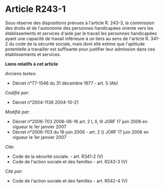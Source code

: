 # Article R243-1

Sous réserve des dispositions prévues à l'article R. 243-3, la commission des droits et de l'autonomie des personnes
handicapées oriente vers les établissements et services d'aide par le travail les personnes handicapées ayant une capacité de
travail inférieure à un tiers au sens de l'article R. 341-2 du code de la sécurité sociale, mais dont elle estime que
l'aptitude potentielle à travailler est suffisante pour justifier leur admission dans ces établissements et services.

**Liens relatifs à cet article**

_Anciens textes_:

  - Décret n°77-1546 du 31 décembre 1977 - art. 5 (Ab)

_Codifié par_:

  - Décret n°2004-1136 2004-10-21

_Modifié par_:

  - Décret n°2006-703 2006-06-16 art. 2 I, II, III JORF 17 juin 2006 en vigueur le 1er janvier 2007
  - Décret n°2006-703 du 16 juin 2006 - art. 2 () JORF 17 juin 2006 en vigueur le 1er janvier 2007

_Cite_:

  - Code de la sécurité sociale. - art. R341-2 (V)
  - Code de l'action sociale et des familles - art. R243-3 (V)

_Cité par_:

  - Code de l'action sociale et des familles - art. R542-4 (V)
